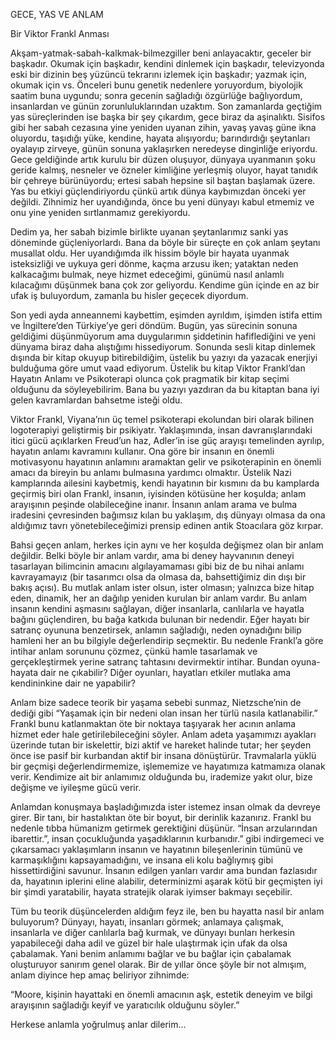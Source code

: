 GECE, YAS VE ANLAM

Bir Viktor Frankl Anması 

Akşam-yatmak-sabah-kalkmak-bilmezgiller beni anlayacaktır, geceler bir başkadır. Okumak için başkadır, kendini dinlemek için başkadır, televizyonda eski bir dizinin beş yüzüncü tekrarını izlemek için başkadır; yazmak için, okumak için vs. Önceleri bunu genetik nedenlere yoruyordum, biyolojik saatim buna uygundu; sonra gecenin sağladığı özgürlüğe bağlıyordum, insanlardan ve günün zorunluluklarından uzaktım. Son zamanlarda geçtiğim yas süreçlerinden ise başka bir şey çıkardım, gece biraz da aşinalıktı. Sisifos gibi her sabah cezasına yine yeniden uyanan zihin, yavaş yavaş güne ikna oluyordu, taşıdığı yüke, kendine, hayata alışıyordu; barındırdığı şeytanları oyalayıp zirveye, günün sonuna yaklaşırken neredeyse dinginliğe eriyordu. Gece geldiğinde artık kurulu bir düzen oluşuyor, dünyaya uyanmanın şoku geride kalmış, nesneler ve özneler kimliğine yerleşmiş oluyor, hayat tanıdık bir çehreye bürünüyordu; ertesi sabah hepsine sil baştan başlamak üzere. Yas bu etkiyi güçlendiriyordu çünkü artık dünya kaybımızdan önceki yer değildi. Zihnimiz her uyandığında, önce bu yeni dünyayı kabul etmemiz ve onu yine yeniden sırtlanmamız gerekiyordu. 
  
Dedim ya, her sabah bizimle birlikte uyanan şeytanlarımız sanki yas döneminde güçleniyorlardı. Bana da böyle bir süreçte en çok anlam şeytanı musallat oldu. Her uyandığımda ilk hissim böyle bir hayata uyanmak isteksizliği ve uykuya geri dönme, kaçma arzusu iken; yataktan neden kalkacağımı bulmak, neye hizmet edeceğimi, günümü nasıl anlamlı kılacağımı düşünmek bana çok zor geliyordu. Kendime gün içinde en az bir ufak iş buluyordum, zamanla bu hisler geçecek diyordum. 

Son yedi ayda anneannemi kaybettim, eşimden ayrıldım, işimden istifa ettim ve İngiltere’den Türkiye’ye geri döndüm. Bugün, yas sürecinin sonuna geldiğimi düşünmüyorum ama duygularımın şiddetinin hafiflediğini ve yeni dünyama biraz daha alıştığımı hissediyorum. Sonunda sesli kitap dinlemek dışında bir kitap okuyup bitirebildiğim, üstelik bu yazıyı da yazacak enerjiyi bulduğuma göre umut vaad ediyorum. Üstelik bu kitap Viktor Frankl’dan Hayatın Anlamı ve Psikoterapi olunca çok pragmatik bir kitap seçimi olduğunu da söyleyebilirim. Bana bu yazıyı yazdıran da bu kitaptan bana iyi gelen kavramlardan bahsetme isteği oldu. 

Viktor Frankl, Viyana’nın üç temel psikoterapi ekolundan biri olarak bilinen logoterapiyi geliştirmiş bir psikiyatr. Yaklaşımında, insan davranışlarındaki itici gücü açıklarken Freud’un haz, Adler’in ise güç arayışı temelinden ayrılıp, hayatın anlamı kavramını kullanır. Ona göre bir insanın en önemli motivasyonu hayatının anlamını aramaktan gelir ve psikoterapinin en önemli amacı da bireyin bu anlamı bulmasına yardımcı olmaktır. Üstelik Nazi kamplarında ailesini kaybetmiş, kendi hayatının bir kısmını da bu kamplarda geçirmiş biri olan Frankl,  insanın, iyisinden kötüsüne her koşulda; anlam arayışının peşinde olabileceğine inanır. İnsanın anlam arama ve bulma iradesini çevresinden bağımsız kılan bu yaklaşım, dış dünyayı olmasa da ona aldığımız tavrı yönetebileceğimizi prensip edinen antik Stoacılara göz kırpar. 

Bahsi geçen anlam, herkes için aynı ve her koşulda değişmez olan bir anlam değildir. Belki böyle bir anlam vardır, ama bi deney hayvanının deneyi tasarlayan bilimcinin amacını algılayamaması gibi biz de bu nihai anlamı kavrayamayız (bir tasarımcı olsa da olmasa da, bahsettiğimiz din dışı bir bakış açısı). Bu mutlak anlam ister olsun, ister olmasın; yalnızca bize hitap eden, dinamik, her an dağılıp yeniden kurulan bir anlam vardır. Bu anlam insanın kendini aşmasını sağlayan, diğer insanlarla, canlılarla ve hayatla bağını güçlendiren, bu bağa katkıda bulunan bir nedendir. Eğer hayatı bir satranç oyununa benzetirsek, anlamın sağladığı, neden oynadığını bilip hamleni her an bu bilgiyle değerlendirip seçmektir. Bu nedenle Frankl’a göre intihar anlam sorununu çözmez, çünkü hamle tasarlamak ve gerçekleştirmek yerine satranç tahtasını devirmektir intihar. Bundan oyuna-hayata dair ne çıkabilir? Diğer oyunları, hayatları etkiler mutlaka ama kendininkine dair ne yapabilir?

Anlam bize sadece teorik bir yaşama sebebi sunmaz, Nietzsche’nin de dediği gibi “Yaşamak için bir nedeni olan insan her türlü nasıla katlanabilir.” Frankl bunu katlanmaktan öte bir noktaya taşıyarak her acının anlama hizmet eder hale getirilebileceğini söyler. Anlam adeta yaşamımızı ayakları üzerinde tutan bir iskelettir, bizi aktif ve hareket halinde tutar; her şeyden önce ise pasif bir kurbandan aktif bir insana dönüştürür. Travmalarla yüklü bir geçmişi değerlendirmemize, işlememize ve hayatımıza katmamıza olanak verir. Kendimize ait bir anlamımız olduğunda bu, irademize yakıt olur, bize değişme ve iyileşme gücü verir. 

Anlamdan konuşmaya başladığımızda ister istemez insan olmak da devreye girer. Bir tanı, bir hastalıktan öte bir boyut, bir derinlik kazanırız. Frankl bu nedenle tıbba hümanizm getirmek gerektiğini düşünür. “İnsan arzularından ibarettir.”, insan çocukluğunda yaşadıklarının kurbanıdır.” gibi indirgemeci ve çıkarsamacı yaklaşımların insanın ve hayatının bileşenlerinin tümünü ve karmaşıklığını kapsayamadığını, ve insana eli kolu bağlıymış gibi hissettirdiğini savunur. İnsanın edilgen yanları vardır ama bundan fazlasıdır da, hayatının iplerini eline alabilir, determinizmi aşarak kötü bir geçmişten iyi bir şimdi yaratabilir, hayata stratejik olarak iyimser bakmayı seçebilir.

Tüm bu teorik düşüncelerden aldığım feyz ile, ben bu hayatta nasıl bir anlam buluyorum? Dünyayı, hayatı, insanları görmek; anlamaya çalışmak, insanlarla ve diğer canlılarla bağ kurmak, ve dünyayı bunları herkesin yapabileceği daha adil ve güzel bir hale ulaştırmak için ufak da olsa çabalamak. Yani benim anlamımı bağlar ve bu bağlar için çabalamak oluşturuyor sanırım genel olarak. Bir de yıllar önce şöyle bir not almışım, anlam diyince hep amaç beliriyor zihnimde:    

“Moore, kişinin hayattaki en önemli amacının aşk, estetik deneyim ve bilgi arayışının sağladığı keyif ve yaratıcılık olduğunu söyler.”

Herkese anlamla yoğrulmuş anlar dilerim… 
